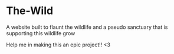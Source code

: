 # The-Wild
A website built to flaunt the wildlife and a pseudo sanctuary that is supporting this wildlife grow 

Help me in making this an epic project!! <3
